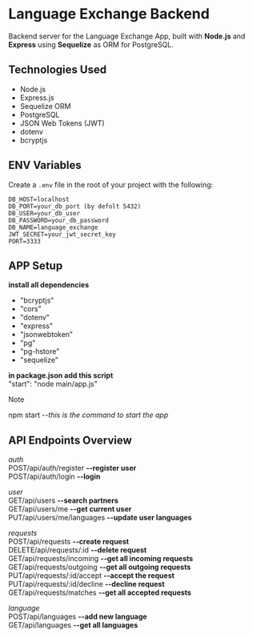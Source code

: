 # Language Exchange Backend

Backend server for the Language Exchange App, built with **Node.js** and **Express** using **Sequelize** as ORM for PostgreSQL.

## Technologies Used

-   Node.js
-   Express.js
-   Sequelize ORM
-   PostgreSQL
-   JSON Web Tokens (JWT)
-   dotenv
-   bcryptjs

## ENV Variables

Create a `.env` file in the root of your project with the following:

```env
DB_HOST=localhost
DB_PORT=your_db_port (by defolt 5432)
DB_USER=your_db_user
DB_PASSWORD=your_db_password
DB_NAME=language_exchange
JWT_SECRET=your_jwt_secret_key
PORT=3333
```

## APP Setup

**install all dependencies**

-   "bcryptjs"
-   "cors"
-   "dotenv"
-   "express"
-   "jsonwebtoken"
-   "pg"
-   "pg-hstore"
-   "sequelize"

**in package.json add this script**\
"start": "node main/app.js"

> [!NOTE]
> npm start --_this is the command to start the app_

## API Endpoints Overview

_auth_\
POST/api/auth/register **--register user**\
POST/api/auth/login **--login**

_user_\
GET/api/users **--search partners**\
GET/api/users/me **--get current user**\
PUT/api/users/me/languages **--update user languages**

_requests_\
POST/api/requests **--create request**\
DELETE/api/requests/:id **--delete request**\
GET/api/requests/incoming **--get all incoming requests**\
GET/api/requests/outgoing **--get all outgoing requests**\
PUT/api/requests/:id/accept **--accept the request**\
PUT/api/requests/:id/decline **--decline request**\
GET/api/requests/matches **--get all accepted requests**

_language_\
POST/api/languages **--add new language**\
GET/api/languages **--get all languages**
